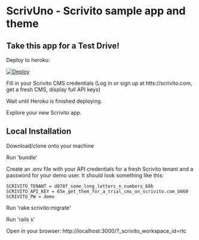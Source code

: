# ScrivUno - Scrivito sample app and theme

## Take this app for a Test Drive!

Deploy to heroku:

[![Deploy](https://www.herokucdn.com/deploy/button.png)](https://heroku.com/deploy)

Fill in your Scrivito CMS credentials (Log in or sign up at htts://scrivito.com, get a fresh CMS, display full API keys)

Wait until Heroku is finished deploying.

Explore your new Scrivito app.

## Local Installation

Download/clone onto your machine

Run 'bundle'

Create an .env file with your API credentials for a fresh Scrivito tenant and a password for your demo user. It should look something like this:

    SCRIVITO_TENANT = d078f_some_long_letters_n_numbers_68b
    SCRIVITO_API_KEY = 65e_get_them_for_a_trial_cms_on_scrivito.com_b660
    SCRIVITO_PW = demo

Run 'rake scrivito:migrate'

Run 'rails s'

Open in your browser: http://localhost:3000/?_scrivito_workspace_id=rtc

